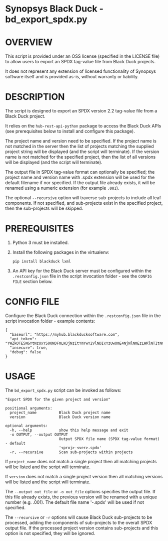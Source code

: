 # Synopsys Black Duck - bd_export_spdx.py
# OVERVIEW

This script is provided under an OSS license (specified in the LICENSE file) to allow users to export an SPDX tag-value file from Black Duck projects.

It does not represent any extension of licensed functionality of Synopsys software itself and is provided as-is, without warranty or liability.

# DESCRIPTION

The script is designed to export an SPDX version 2.2 tag-value file from a Black Duck project.

It relies on the `hub-rest-api-python` package to access the Black Duck APIs (see prerequisites below to install and configure this package).

The project name and version need to be specified. If the project name is not matched in the server then the list of projects matching the supplied project string will be displayed (and the script will terminate). If the version name is not matched for the specified project, then the list of all versions will be displayed  (and the script will terminate).

The output file in SPDX tag-value format can optionally be specified; the project name and version name with .spdx extension will be used for the default filename if nor specified. If the output file already exists, it will be renamed using a numeric extension (for example `.001`).

The optional `--recursive` option will traverse sub-projects to include all leaf components. If not specified, and sub-projects exist in the specified project, then the sub-projects will be skipped.

# PREREQUISITES

1. Python 3 must be installed.

1. Install the following packages in the virtualenv:

       pip install blackduck lxml

1. An API key for the Black Duck server must be configured within the `.restconfig.json` file in the script invocation folder - see the `CONFIG FILE` section below.

# CONFIG FILE

Configure the Black Duck connection within the `.restconfig.json` file in the script invocation folder - example contents:

    {
      "baseurl": "https://myhub.blackducksoftware.com",
      "api_token": "YWZkOTE5NGYtNzUxYS00NDFmLWJjNzItYmYwY2VlNDIxYzUwOmE4NjNlNmEzLWRlNTItNGFiMC04YTYwLWRBBWQ2MDFXXjA0Mg==",
      "insecure": true,
      "debug": false
    }

# USAGE

The `bd_export_spdx.py` script can be invoked as follows:

    "Export SPDX for the given project and version"

    positional arguments:
      project_name          Black Duck project name
      version               Black Duck version name

    optional arguments:
      -h, --help            show this help message and exit
      -o OUTPUT, --output OUTPUT
                            Output SPDX file name (SPDX tag-value format) - default
                            '<proj>-<ver>.spdx'
      -r, --recursive       Scan sub-projects within projects

If `project_name` does not match a single project then all matching projects will be listed and the script will terminate.

If `version` does not match a single project version then all matching versions will be listed and the script will terminate.

The `--output out_file` or `-o out_file` options specifies the output file. If this file already exists, the previous version will be renamed with a unique number (e.g. .001). The default file name '<project>-<version>.spdx' will be used if not specified.

The `--recursive` or `-r` options will cause Black Duck sub-projects to be processed, adding the components of sub-projects to the overall SPDX output file. If the processed project version contains sub-projects and this option is not specified, they will be ignored.
